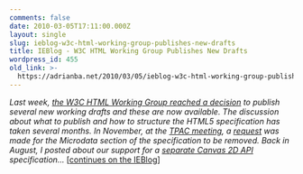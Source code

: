 ```yaml
---
comments: false
date: 2010-03-05T17:11:00.000Z
layout: single
slug: ieblog-w3c-html-working-group-publishes-new-drafts
title: IEBlog - W3C HTML Working Group Publishes New Drafts
wordpress_id: 455
old_link: >-
  https://adrianba.net/2010/03/05/ieblog-w3c-html-working-group-publishes-new-drafts/
---
```

_Last week, _[_the W3C HTML Working Group reached a decision_](http://lists.w3.org/Archives/Public/public-html/2010Feb/0851.html)_ to publish several new working drafts and these are now available. The discussion about what to publish and how to structure the HTML5 specification has taken several months. In November, at the _[_TPAC meeting_](http://blogs.msdn.com/ie/archive/2009/11/02/participating-at-w3c-s-tpac-2009.aspx)_, a _[_request_](http://www.w3.org/Bugs/Public/show_bug.cgi?id=8220)_ was made for the Microdata section of the specification to be removed. Back in August, I posted about our support for a _[_separate Canvas 2D API_](http://lists.w3.org/Archives/Public/public-html/2009Aug/0628.html)_ specification…_ [[continues on the IEBlog](http://blogs.msdn.com/b/ie/archive/2010/03/05/w3c-html-working-group-publishes-new-drafts.aspx)]     
